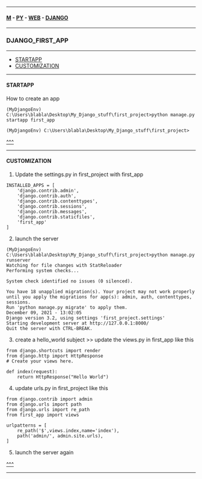
---

#### [M](https://github.com/ttltrk/TTT/blob/master/menu.md) - [PY](https://github.com/ttltrk/TTT/blob/master/PY/PY.md) - [WEB](https://github.com/ttltrk/TTT/blob/master/PY/WEB/WEB.md) - [DJANGO](https://github.com/ttltrk/TTT/blob/master/PY/WEB/DJANGO/DJANGO.md)

---

### DJANGO_FIRST_APP

---

* [STARTAPP](#STARTAPP)
* [CUSTOMIZATION](#CUSTOMIZATION)

---

#### STARTAPP

How to create an app

```
(MyDjangoEnv) C:\Users\blabla\Desktop\My_Django_stuff\first_project>python manage.py startapp first_app

(MyDjangoEnv) C:\Users\blabla\Desktop\My_Django_stuff\first_project>
```

[^^^](DJANGO_FIRST_APP)

---

#### CUSTOMIZATION

1. Update the settings.py in first_project with first_app

```
INSTALLED_APPS = [
    'django.contrib.admin',
    'django.contrib.auth',
    'django.contrib.contenttypes',
    'django.contrib.sessions',
    'django.contrib.messages',
    'django.contrib.staticfiles',
    'first_app'
]
```

2. launch the server

```
(MyDjangoEnv) C:\Users\blabla\Desktop\My_Django_stuff\first_project>python manage.py runserver
Watching for file changes with StatReloader
Performing system checks...

System check identified no issues (0 silenced).

You have 18 unapplied migration(s). Your project may not work properly until you apply the migrations for app(s): admin, auth, contenttypes, sessions.
Run 'python manage.py migrate' to apply them.
December 09, 2021 - 13:02:05
Django version 3.2, using settings 'first_project.settings'
Starting development server at http://127.0.0.1:8000/
Quit the server with CTRL-BREAK.
```

3. create a hello_world subject >> update the views.py in first_app like this

```
from django.shortcuts import render
from django.http import HttpResponse
# Create your views here.

def index(request):
    return HttpResponse("Hello World")
```

4. update urls.py in first_project like this

```
from django.contrib import admin
from django.urls import path
from django.urls import re_path
from first_app import views

urlpatterns = [
    re_path('$',views.index,name='index'),
    path('admin/', admin.site.urls),
]
```

5. launch the server again

[^^^](DJANGO_FIRST_APP)

---
